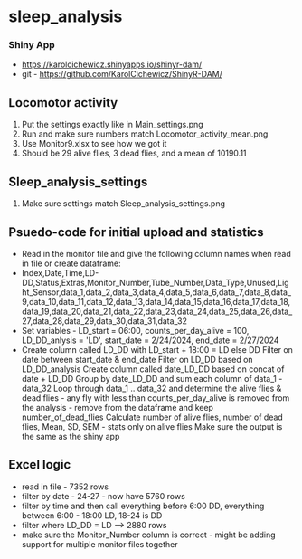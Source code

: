 # sleep_analysis

### Shiny App
* https://karolcichewicz.shinyapps.io/shinyr-dam/
* git - https://github.com/KarolCichewicz/ShinyR-DAM/


## Locomotor activity
1. Put the settings exactly like in Main_settings.png
2. Run and make sure numbers match Locomotor_activity_mean.png
3. Use Monitor9.xlsx to see how we got it
4. Should be 29 alive flies, 3 dead flies, and a mean of 10190.11


## Sleep_analysis_settings
1. Make sure settings match Sleep_analysis_settings.png


## Psuedo-code for initial upload and statistics
* Read in the monitor file and give the following column names when read in file or create dataframe:
* Index,Date,Time,LD-DD,Status,Extras,Monitor_Number,Tube_Number,Data_Type,Unused,Light_Sensor,data_1,data_2,data_3,data_4,data_5,data_6,data_7,data_8,data_9,data_10,data_11,data_12,data_13,data_14,data_15,data_16,data_17,data_18,data_19,data_20,data_21,data_22,data_23,data_24,data_25,data_26,data_27,data_28,data_29,data_30,data_31,data_32
* Set variables - LD_start = 06:00, counts_per_day_alive = 100, LD_DD_anlysis = 'LD', start_date = 2/24/2024, end_date = 2/27/2024
* Create column called LD_DD with LD_start + 18:00 = LD else DD
Filter on date between start_date & end_date
Filter on LD_DD based on LD_DD_analysis
Create column called date_LD_DD based on concat of date + LD_DD
Group by date_LD_DD and sum each column of data_1 - data_32
Loop through data_1 .. data_32 and determine the alive flies & dead flies - any fly with less than counts_per_day_alive is removed from the analysis - remove from the dataframe and keep number_of_dead_flies
Calculate number of alive flies, number of dead flies, Mean, SD, SEM - stats only on alive flies
Make sure the output is the same as the shiny app


## Excel logic
* read in file - 7352 rows
* filter by date - 24-27 - now have 5760 rows
* filter by time and then call everything before 6:00 DD, everything between 6:00 - 18:00 LD, 18-24 is DD
* filter where LD_DD = LD --> 2880 rows
* make sure the Monitor_Number column is correct - might be adding support for multiple monitor files together
